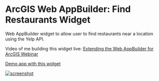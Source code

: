 # ArcGIS Web AppBuilder: Find Restaurants Widget
Web AppBuilder widget to allow user to find restaurants near a location using the Yelp API.

Video of me building this widget live: [Extending the Web AppBuilder for ArcGIS Webinar](https://youtu.be/CgLFkDogAN0?t=12m52s)

[Demo app with this widget](https://gavinr.github.io/web-appbuilder-find-restaurants/)

[![screenshot](https://i.imgur.com/exnimvy.jpg)](https://gavinr.github.io/web-appbuilder-find-restaurants/)
